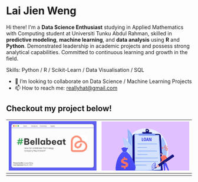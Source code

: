 # Lai Jien Weng

Hi there! I'm a **Data Science Enthusiast** studying in Applied Mathematics with Computing student at Universiti Tunku Abdul Rahman, skilled in **predictive modeling**, **machine learning**, and **data analysis** using **R** and **Python**. Demonstrated leadership in academic projects and possess strong analytical capabilities. Committed to continuous learning and growth in the field.

Skills: 
Python / R / Scikit-Learn / Data Visualisation / SQL

- 👯 I’m looking to collaborate on Data Science / Machine Learning Projects 
- 📫 How to reach me: reallyhat@gmail.com 

## Checkout my project below!
|  [<img src="Bellabeat-logo.jpg" width="500"/>](https://github.com/JienWeng/SmartWatchCompanyAnalysis) | [<img src="loanApplication.png" width="500"/>](https://github.com/JienWeng/loanApplication) |
|--|--|
|  |  |
